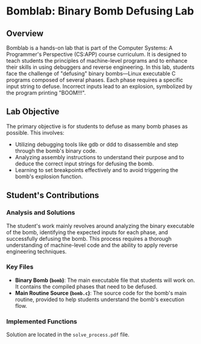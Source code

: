 # Bomblab: Binary Bomb Defusing Lab

## Overview

Bomblab is a hands-on lab that is part of the Computer Systems: A Programmer's Perspective (CS:APP) course curriculum. It is designed to teach students the principles of machine-level programs and to enhance their skills in using debuggers and reverse engineering. In this lab, students face the challenge of "defusing" binary bombs—Linux executable C programs composed of several phases. Each phase requires a specific input string to defuse. Incorrect inputs lead to an explosion, symbolized by the program printing "BOOM!!!".

## Lab Objective

The primary objective is for students to defuse as many bomb phases as possible. This involves:

- Utilizing debugging tools like gdb or ddd to disassemble and step through the bomb's binary code.
- Analyzing assembly instructions to understand their purpose and to deduce the correct input strings for defusing the bomb.
- Learning to set breakpoints effectively and to avoid triggering the bomb's explosion function.

## Student's Contributions

### Analysis and Solutions

The student's work mainly revolves around analyzing the binary executable of the bomb, identifying the expected inputs for each phase, and successfully defusing the bomb. This process requires a thorough understanding of machine-level code and the ability to apply reverse engineering techniques.

### Key Files

- **Binary Bomb (`bomb`)**: The main executable file that students will work on. It contains the compiled phases that need to be defused.
- **Main Routine Source (`bomb.c`)**: The source code for the bomb's main routine, provided to help students understand the bomb's execution flow.

### Implemented Functions

Solution are located in the `solve_process.pdf` file.

